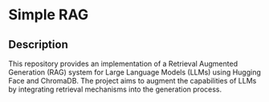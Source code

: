 # Simple RAG

## Description

This repository provides an implementation of a Retrieval Augmented Generation (RAG) system for Large Language Models (LLMs) using Hugging Face and ChromaDB. The project aims to augment the capabilities of LLMs by integrating retrieval mechanisms into the generation process.
